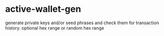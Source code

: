 # active-wallet-gen
generate private keys and/or seed phrases and check them for transaction history.
optional hex range or random hex range 

